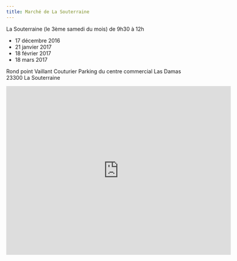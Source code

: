 ```yaml
---
title: Marché de La Souterraine
---
```


La Souterraine (le 3ème samedi du mois) de 9h30 à 12h

* 17 décembre 2016
* 21 janvier 2017
* 18 février 2017
* 18 mars 2017

Rond point Vaillant Couturier
Parking du centre commercial Las Damas
23300 La Souterraine 

<div class="text-center google-maps">
    <iframe src="https://www.google.com/maps/embed?pb=!1m18!1m12!1m3!1d2759.8499843970812!2d1.4824814999999874!3d46.23332789999998!2m3!1f0!2f0!3f0!3m2!1i1024!2i768!4f13.1!3m3!1m2!1s0x47fbe24bfeb83a33%3A0x42cbe8ac6f58e9b6!2s1+Avenue+Charles+de+Gaulle!5e0!3m2!1sfr!2sfr!4v1441028174411"
        width="600" height="450" frameborder="0" style="border:0" ></iframe>
</div>
